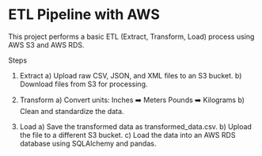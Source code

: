 # ETL Pipeline with AWS
This project performs a basic ETL (Extract, Transform, Load) process using AWS S3 and AWS RDS.

Steps
1. Extract
    a) Upload raw CSV, JSON, and XML files to an S3 bucket.
    b) Download files from S3 for processing.

2. Transform
    a) Convert units:
        Inches ➡️ Meters
       Pounds ➡️ Kilograms
    b) Clean and standardize the data.

3. Load
    a) Save the transformed data as transformed_data.csv.
    b) Upload the file to a different S3 bucket.
    c) Load the data into an AWS RDS database using SQLAlchemy and pandas.
